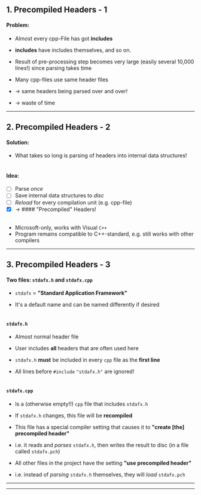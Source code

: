 ## 1. Precompiled Headers - 1

#### Problem:
- Almost every cpp-File has got **includes**

- **includes** have includes themselves, and so on.
- Result of pre-processing step becomes very large (easily several 10,000 lines!) since parsing takes time
- Many cpp-files use same header files
- &#8594; same headers being parsed over and over!
- &#8594; waste of time

---

## 2. Precompiled Headers - 2

#### Solution:
- What takes so long is parsing of headers into internal data structures!
<br/><br/>
 #### **Idea:**
  - [ ] Parse *once*
  - [ ] Save internal data structures to *disc*
  - [ ] *Reload* for every compilation unit (e.g. cpp-file)  
  - [x] &#8594; #### "Precompiled" Headers!
<br/><br/>
- Microsoft-only, works with Visual `C++`
- Program remains compatible to C++-standard, e.g. still works with other compilers

---

## 3. Precompiled Headers - 3

#### Two files: `stdafx.h` and `stdafx.cpp`
- `stdafx` = **"Standard Application Framework"**

- It's a default name and can be named differently if desired
<br/><br/>
#### `stdafx.h`
- Almost normal header file

- User includes **all** headers that are often used here
- `stdafx.h` **must** be included in every `cpp` file as the **first line**
- All lines before `#include` `"stdafx.h"` are ignored!
<br/><br/>
#### `stdafx.cpp`
- Is a (otherwise empty!!) `cpp` file that includes `stdafx.h`

- If `stdafx.h` changes, this file will be **recompiled**

- This file has a special compiler setting that causes it to **"create [the] precompiled header"**
- i.e. it reads and *parses* `stdafx.h`, then writes the result to disc (in a file called `stdafx.pch`)
- All other files in the project have the setting **"use precompiled header"**
- i.e. instead of *parsing* `stdafx.h` themselves, they will *load* `stdafx.pch`
---




---
